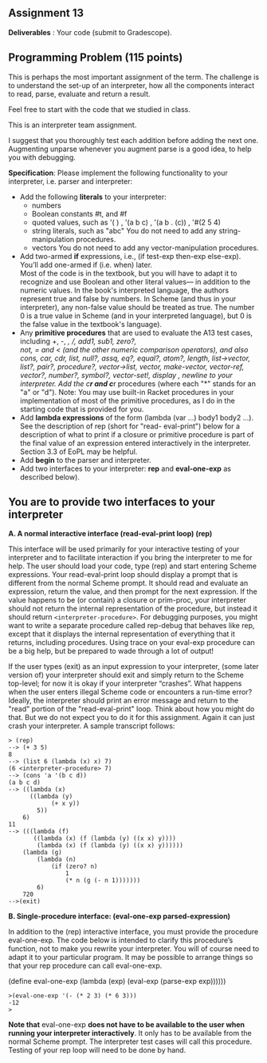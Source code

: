 ## Assignment 13

**Deliverables** : Your code (submit to Gradescope).  

## Programming Problem (115 points)

This is perhaps the most important assignment of the term. The challenge is to understand the set-up of an interpreter, 
how all the components interact to read, parse, evaluate and return a result.

Feel free to start with the code that we studied in class.

This is an interpreter team assignment.

I suggest that you thoroughly test each addition before adding the next one. Augmenting unparse whenever you augment parse 
 is a good idea, to help you with debugging.

**Specification**:  Please implement the following functionality to your interpreter, i.e. parser and interpreter:

- Add the following **literals** to your interpreter:
    - numbers
    - Boolean constants #t, and #f 
    - quoted values, such as '( ) ,  '(a b c) , '(a b . (c)) , '#(2 5 4)
    - string literals, such as "abc" You do not need to add any string-manipulation procedures.
    - vectors You do not need to add any vector-manipulation procedures.
- Add two-armed **if** expressions, i.e., (if test-exp then-exp else-exp).  You’ll add one-armed if (i.e. when) later.  
      Most of the 
      code is in the textbook, but you will have to adapt it to recognize and use Boolean and other literal values–– in 
      addition to the numeric values.  In the book's interpreted language, the authors represent true and false by 
      numbers. In Scheme (and thus in your interpreter), any non-false value should be treated as true.  The number 0 is a 
      true value in Scheme (and in your interpreted language), but 0 is the false value in the textbook's language). 	
- Any **primitive procedures** that are used to evaluate the A13 test cases, including  +, -, *, /, add1, sub1, zero?,  
      not, = and < (and the other numeric comparison operators), and also cons, car, cdr, list, null?, assq, eq?, equal?, 
      atom?, length,  list->vector, list?, pair?,  procedure?, vector->list, vector, make-vector, vector-ref, vector?, 
      number?, symbol?, vector-set!,  display , newline to your interpreter.   Add the c**r and c***r procedures (where 
      each "*" stands for an "a" or "d"). Note: You may use built-in Racket procedures in your implementation of most of 
      the primitive procedures, as I do in the starting code that is provided for you.
- Add **lambda expressions** of the form (lambda (var ...) body1 body2 ...). See the description of rep (short for "read- 
      eval-print") below for a description of what to print if a closure or primitive procedure is part of the final value 
      of an expression entered interactively in the interpreter.  Section 3.3 of EoPL may be helpful.
- Add **begin** to the parser and interpreter. 
- Add two  interfaces to your interpreter: **rep** and **eval-one-exp** as described below).

## You are to provide two interfaces to your interpreter

**A.   A normal interactive interface (read-eval-print loop)  (rep)**

This interface will be used primarily for your interactive testing of your interpreter and to facilitate interaction if you bring the interpreter to me for help.  The user should load your code, type 
    (rep)
and start entering Scheme expressions.  Your read-eval-print loop should display a prompt that is different from the normal Scheme prompt.  It should read and evaluate an expression, return the value, and then prompt for the next expression.  If the value happens to be (or contain) a closure or prim-proc, your interpreter should not return the internal representation of the procedure, but instead it should return `<interpreter-procedure>`.  For debugging purposes, you might want to write a separate procedure called rep-debug that behaves like rep, except that it displays the internal representation of everything that it returns, including procedures.  Using trace on your eval-exp procedure can be a big help, but be prepared to wade through a lot of output!  

If the user types (exit) as an input expression to your interpreter, (some later version of) your interpreter should exit and simply return to the Scheme top-level; for now it is okay if your interpreter “crashes”.  What happens when the user enters illegal Scheme code or encounters a run-time error?   Ideally, the interpreter should print an error message and return to the "read" portion of the "read-eval-print" loop.  Think about how you might do that.  But we do not expect you to do it for this assignment. Again it can just crash your interpreter.  A sample transcript follows:

    > (rep)
    --> (+ 3 5)
    8
    --> (list 6 (lambda (x) x) 7)
    (6 <interpreter-procedure> 7)
    --> (cons 'a '(b c d))
    (a b c d)
    --> ((lambda (x)
          ((lambda (y)
                (+ x y))
            5))
        6)
    11  
    --> (((lambda (f)
           ((lambda (x) (f (lambda (y) ((x x) y))))
            (lambda (x) (f (lambda (y) ((x x) y))))))
        (lambda (g)
            (lambda (n)
                (if (zero? n)
                    1
                    (* n (g (- n 1)))))))
            6)
        720
    -->(exit)

**B. Single-procedure interface:  (eval-one-exp parsed-expression)**

In addition to the (rep) interactive interface, you must provide the procedure eval-one-exp.  The code below is intended to clarify this procedure’s function, not to make you rewrite your interpreter.  You will of course need to adapt it to your particular program.  It may be possible to arrange things so that your rep procedure can call eval-one-exp.

(define eval-one-exp 
 	   (lambda (exp) (eval-exp (parse-exp exp))))))

    >(eval-one-exp '(- (* 2 3) (* 6 3)))
    -12
    >

**Note that** eval-one-exp **does not have to be available to the user when running your interpreter interactively**.  It only has to be available from the normal Scheme prompt.  The interpreter test cases will call this procedure.  Testing of your rep loop will need to be done by hand.
